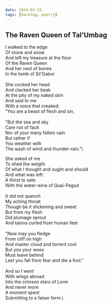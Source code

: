 ```yaml
---
date: 2024-03-24
tags: [backlog, poetry]
---
```


## The Raven Queen of Tal'Umbag
I walked to the edge\
Of stone and snow\
And left my treasure at the floor\
Of the Raven Queen\
And her nest of bones\
In the tomb of Sil'Gabor\
\
She cocked her head\
And clacked her beak\
At the pity of my naked skin\
And said to me\
With a voice that creaked:\
"You are a beast of flesh and sin,\
\
"But the sea and sky\
Care not of fault\
Nor of your many follies vain\
But rather if\
You weather with\
The wash of wind and thunder-rain."\

She asked of me\
To shed the weight\
Of what I thought and ought and should\
And what was left:\
A thirst to sate\
With the water-wine of Quai-Pagud\
\
It did not quench\
My aching throat\
Though be it slickening and sweet\
But from my flesh\
Did plumage sprout\
And talons curled from human feet\
\
"Now may you fledge\
From cliff on high\
And master cloud and torrent cool\
But you your woes\
Must leave behind\
Lest you fall from fear and die a fool."\
\
And so I went\
With wings abroad\
Into the crimson stars of Lorm\
And never more\
A moment spent\
Submitting to a falser form.\